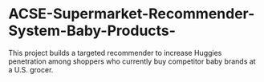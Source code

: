 # ACSE-Supermarket-Recommender-System-Baby-Products-
This project builds a targeted recommender to increase Huggies penetration among shoppers who currently buy competitor baby brands at a U.S. grocer.

